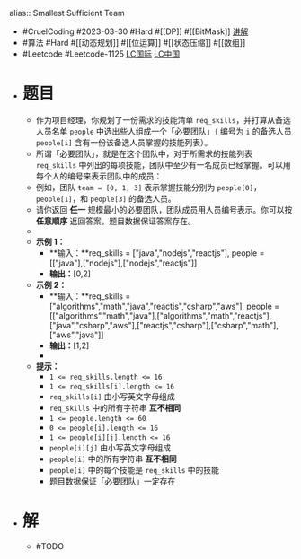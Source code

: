 alias:: Smallest Sufficient Team

- #CruelCoding #2023-03-30 #Hard #[[DP]] #[[BitMask]] [讲解](https://youtu.be/5tlOmRvNCfw)
- #算法 #Hard #[[动态规划]] #[[位运算]] #[[状态压缩]] #[[数组]]
- #Leetcode #Leetcode-1125 [LC国际](https://leetcode.com/problems/smallest-sufficient-team/) [LC中国](https://leetcode.cn/problems/smallest-sufficient-team/)
- # 题目
	- 作为项目经理，你规划了一份需求的技能清单 `req_skills`，并打算从备选人员名单 `people` 中选出些人组成一个「必要团队」（ 编号为 `i` 的备选人员 `people[i]` 含有一份该备选人员掌握的技能列表）。
	- 所谓「必要团队」，就是在这个团队中，对于所需求的技能列表 `req_skills` 中列出的每项技能，团队中至少有一名成员已经掌握。可以用每个人的编号来表示团队中的成员：
	- 例如，团队 `team = [0, 1, 3]` 表示掌握技能分别为 `people[0]`，`people[1]`，和 `people[3]` 的备选人员。
	- 请你返回 **任一** 规模最小的必要团队，团队成员用人员编号表示。你可以按 **任意顺序** 返回答案，题目数据保证答案存在。
	-
	- **示例 1：**
		- **输入：**req\_skills = ["java","nodejs","reactjs"], people = [["java"],["nodejs"],["nodejs","reactjs"]]
		- **输出：**[0,2]
	- **示例 2：**
		- **输入：**req\_skills = ["algorithms","math","java","reactjs","csharp","aws"], people = [["algorithms","math","java"],["algorithms","math","reactjs"],["java","csharp","aws"],["reactjs","csharp"],["csharp","math"],["aws","java"]]
		- **输出：**[1,2]
		-
	- **提示：**
		- `1 <= req_skills.length <= 16`
		- `1 <= req_skills[i].length <= 16`
		- `req_skills[i]` 由小写英文字母组成
		- `req_skills` 中的所有字符串 **互不相同**
		- `1 <= people.length <= 60`
		- `0 <= people[i].length <= 16`
		- `1 <= people[i][j].length <= 16`
		- `people[i][j]` 由小写英文字母组成
		- `people[i]` 中的所有字符串 **互不相同**
		- `people[i]` 中的每个技能是 `req_skills` 中的技能
		- 题目数据保证「必要团队」一定存在
- # 解
	- #TODO